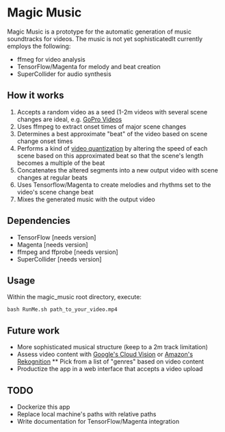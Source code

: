 # Magic Music

Magic Music is a prototype for the automatic generation of music soundtracks for videos. The music is not yet sophisticatedIt currently employs the following:

* ffmeg for video analysis
* TensorFlow/Magenta for melody and beat creation
* SuperCollider for audio synthesis

## How it works

1. Accepts a random video as a seed (1-2m videos with several scene changes are ideal, e.g. [GoPro Videos](https://vimeo.com/gopro/videos/page:75/sort:duration/format:thumbnail)
2. Uses ffmpeg to extract onset times of major scene changes
3. Determines a best approximate "beat" of the video based on scene change onset times
4. Performs a kind of [video quantization](https://en.wikipedia.org/wiki/Quantization_(music)) by altering the speed of each scene based on this approximated beat so that the scene's length becomes a multiple of the beat
5. Concatenates the altered segments into a new output video with scene changes at regular beats
6. Uses Tensorflow/Magenta to create melodies and rhythms set to the video's scene change beat
7. Mixes the generated music with the output video

## Dependencies

* TensorFlow [needs version]
* Magenta [needs version]
* ffmpeg and ffprobe [needs version]
* SuperCollider [needs version]

## Usage

Within the magic_music root directory, execute:

`bash RunMe.sh path_to_your_video.mp4`

## Future work

* More sophisticated musical structure (keep to a 2m track limitation)
* Assess video content with [Google's Cloud Vision](https://cloud.google.com/vision/) or [Amazon's Rekognition](https://aws.amazon.com/rekognition/)
** Pick from a list of "genres" based on video content
* Productize the app in a web interface that accepts a video upload

## TODO

* Dockerize this app
* Replace local machine's paths with relative paths
* Write documentation for TensorFlow/Magenta integration
